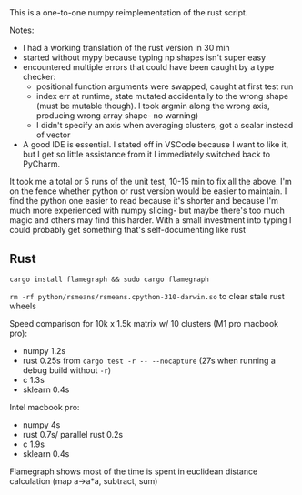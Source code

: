 ##
This is a one-to-one numpy reimplementation of the rust script.

Notes:

- I had a working translation of the rust version in 30 min
- started without mypy because typing np shapes isn't super easy
- encountered multiple errors that could have been caught by a type checker:
  - positional function arguments were swapped, caught at first test run
  - index err at runtime, state mutated accidentally to the wrong shape (must be mutable though). I took argmin along the wrong axis, producing wrong array shape- no warning)
  - I didn't specify an axis when averaging clusters, got a scalar instead of vector
- A good IDE is essential. I stated off in VSCode because I want to like it, but I get so little assistance from it I immediately switched back to PyCharm. 

It took me a total or 5 runs of the unit test, 10-15 min to fix all the above. I'm on the fence whether python or rust version would be easier to maintain. I find the python one easier to read because it's shorter and because I'm much more experienced with numpy slicing- but maybe there's too much magic and others may find this harder. With a small investment into typing I could probably get something that's self-documenting like rust


## Rust
`cargo install flamegraph && sudo cargo flamegraph`

`rm -rf python/rsmeans/rsmeans.cpython-310-darwin.so` to clear stale rust wheels


Speed comparison for 10k x 1.5k matrix w/ 10 clusters (M1 pro macbook pro):
- numpy 1.2s
- rust 0.25s from `cargo test -r -- --nocapture` (27s when running a debug build without `-r`)
- c 1.3s
- sklearn 0.4s

Intel macbook pro:
- numpy 4s
- rust 0.7s/ parallel rust 0.2s
- c 1.9s
- sklearn 0.4s

Flamegraph shows most of the time is spent in euclidean distance calculation (map a->a*a, subtract, sum)
